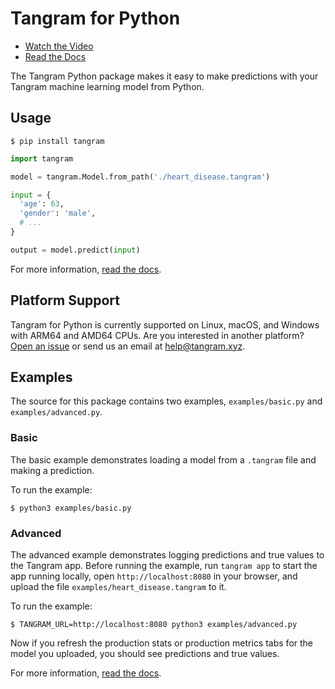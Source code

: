 # Tangram for Python

- [Watch the Video](https://www.tangram.xyz)
- [Read the Docs](https://www.tangram.xyz/docs)

The Tangram Python package makes it easy to make predictions with your Tangram machine learning model from Python.

## Usage

```
$ pip install tangram
```

```python
import tangram

model = tangram.Model.from_path('./heart_disease.tangram')

input = {
  'age': 63,
  'gender': 'male',
  # ...
}

output = model.predict(input)
```

For more information, [read the docs](https://www.tangram.xyz/docs).

## Platform Support

Tangram for Python is currently supported on Linux, macOS, and Windows with ARM64 and AMD64 CPUs. Are you interested in another platform? [Open an issue](https://github.com/tangramxyz/tangram/issues/new) or send us an email at [help@tangram.xyz](mailto:help@tangram.xyz).

## Examples

The source for this package contains two examples, `examples/basic.py` and `examples/advanced.py`.

### Basic

The basic example demonstrates loading a model from a `.tangram` file and making a prediction.

To run the example:

```
$ python3 examples/basic.py
```

### Advanced

The advanced example demonstrates logging predictions and true values to the Tangram app. Before running the example, run `tangram app` to start the app running locally, open `http://localhost:8080` in your browser, and upload the file `examples/heart_disease.tangram` to it.

To run the example:

```
$ TANGRAM_URL=http://localhost:8080 python3 examples/advanced.py
```

Now if you refresh the production stats or production metrics tabs for the model you uploaded, you should see predictions and true values.

For more information, [read the docs](https://www.tangram.xyz/docs).
